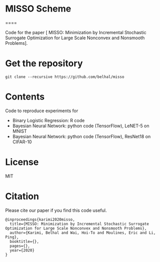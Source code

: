 # MISSO Scheme
====

Code for the paper [ MISSO: Minimization by Incremental Stochastic Surrogate Optimization for Large Scale Nonconvex and Nonsmooth Problems].


Get the repository
====

```
git clone --recursive https://github.com/belhal/misso
```


Contents
====
Code to reproduce experiments for 
- Binary Logistic Regression: R code
- Bayesian Neural Network: python code (TensorFlow), LeNET-5 on MNIST 
- Bayesian Neural Network: python code (TensorFlow), ResNet18 on CIFAR-10

License
====

MIT

Citation
====

Please cite our paper if you find this code useful. 

```
@inproceedings{karimi2020misso,
  title={MISSO: Minimization by Incremental Stochastic Surrogate Optimization for Large Scale Nonconvex and Nonsmooth Problems},
  author={Karimi, Belhal and Wai, Hoi-To and Moulines, Eric and Li, Ping},
  booktitle={},
  pages={},
  year={2020}
}
```
